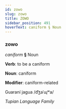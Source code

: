 ```yaml
---
id: zowo
slug: zowo
title: ZOWO
sidebar_position: 491
hoverText: caniform § Noun
---
```


### zowo

*caniform* **§** Noun

**Verb**: to be a caniform

**Noun**: caniform

**Modifier**: caniform-related

Guaraní jagua /d͡ʒaˈɰʷa/

*Tupian Language Family*